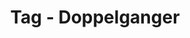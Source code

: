 ---
layout: tags
tag-name: Doppelganger
title: Tag - Doppelganger
permalink: "/tag/doppelganger.html"
---
